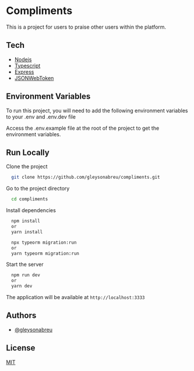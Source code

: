 # Compliments

This is a project for users to praise other users within the platform.

## Tech

- [Nodejs](https://nodejs.org/en/)
- [Typescript](https://www.typescriptlang.org/)
- [Express](https://expressjs.com/pt-br/)
- [JSONWebToken](https://github.com/auth0/node-jsonwebtoken#readme)

## Environment Variables

To run this project, you will need to add the following environment variables to your .env and .env.dev file

Access the .env.example file at the root of the project to get the environment variables.

## Run Locally

Clone the project

```bash
  git clone https://github.com/gleysonabreu/compliments.git
```

Go to the project directory

```bash
  cd compliments
```

Install dependencies

```bash
  npm install
  or
  yarn install
```

```bash
  npx typeorm migration:run
  or
  yarn typeorm migration:run
```

Start the server

```bash
  npm run dev
  or
  yarn dev
```

The application will be available at `http://localhost:3333`

## Authors

- [@gleysonabreu](https://www.github.com/gleysonabreu)

## License

[MIT](https://choosealicense.com/licenses/mit/)
